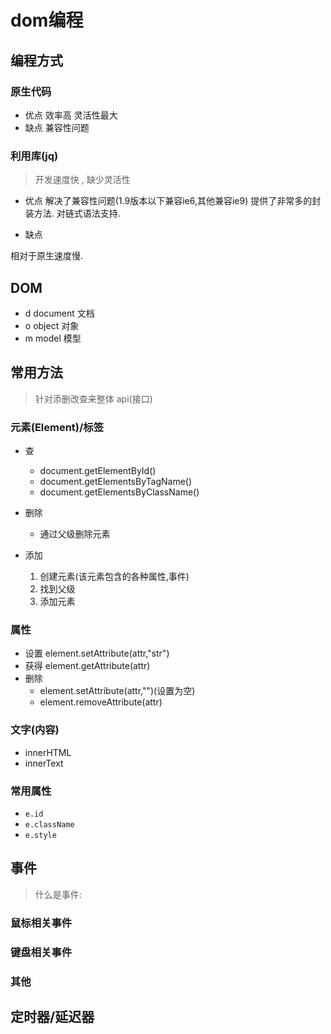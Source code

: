 # dom编程

## 编程方式

### 原生代码

- 优点 效率高 灵活性最大
- 缺点 兼容性问题

### 利用库(jq)

>  开发速度快 , 缺少灵活性

- 优点
解决了兼容性问题(1.9版本以下兼容ie6,其他兼容ie9)
提供了非常多的封装方法.
对链式语法支持.

- 缺点

相对于原生速度慢.


## DOM

- d  document  文档
- o  object    对象
- m  model     模型

## 常用方法

> 针对添删改查来整体 api(接口)

### 元素(Element)/标签

- 查
    - document.getElementById()
    - document.getElementsByTagName()
    - document.getElementsByClassName()

- 删除
    - 通过父级删除元素

- 添加
    1. 创建元素(该元素包含的各种属性,事件)
    2. 找到父级
    3. 添加元素

### 属性

- 设置 element.setAttribute(attr,"str")
- 获得 element.getAttribute(attr)
- 删除
    - element.setAttribute(attr,"")(设置为空)
    - element.removeAttribute(attr)

### 文字(内容)

- innerHTML
- innerText

### 常用属性

- `e.id`
- `e.className`
- `e.style`

## 事件

> 什么是事件:

### 鼠标相关事件

### 键盘相关事件

### 其他

## 定时器/延迟器


